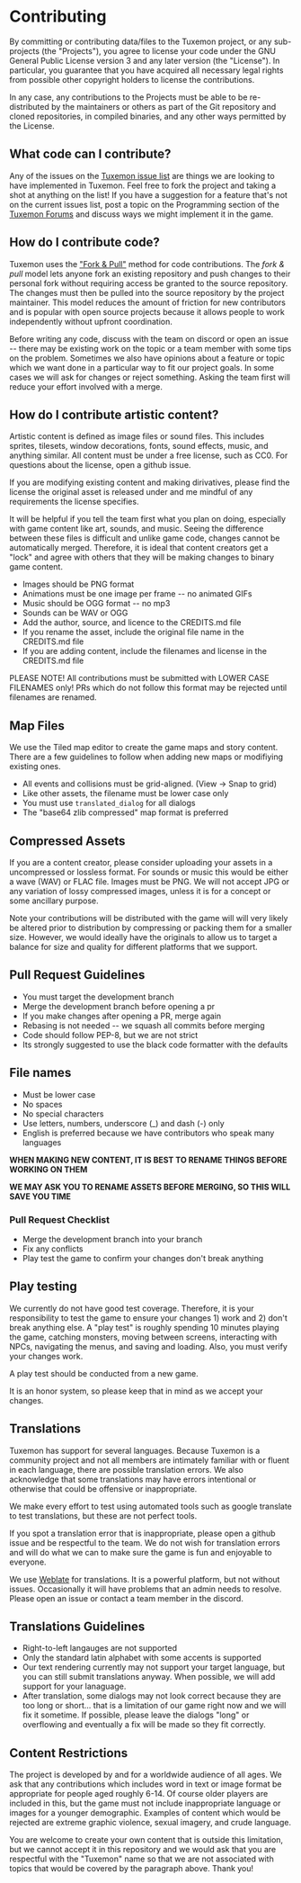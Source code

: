 Contributing
============

By committing or contributing data/files to the Tuxemon project, or any sub-
projects (the "Projects"), you agree to license your code under the GNU General
Public License version 3 and any later version (the "License").
In particular, you guarantee that you have acquired all necessary legal rights
from possible other copyright holders to license the contributions.

In any case, any contributions to the Projects must be able to be
re-distributed by the maintainers or others as part of the Git repository and
cloned repositories, in compiled binaries, and any other ways permitted by the
License.

## What code can I contribute?
Any of the issues on the [Tuxemon issue list](https://github.com/Tuxemon/Tuxemon/issues)
are things we are looking to have implemented in Tuxemon. Feel free to fork the project
and taking a shot at anything on the list! If you have a suggestion for a feature
that's not on the current issues list, post a topic on the Programming section of the
[Tuxemon Forums](https://forum.tuxemon.org/index.php) and discuss ways we might implement
it in the game.

## How do I contribute code?
Tuxemon uses the ["Fork & Pull"](https://help.github.com/articles/using-pull-requests#fork--pull)
method for code contributions. The *fork & pull* model lets anyone fork an existing
repository and push changes to their personal fork without requiring access be
granted to the source repository. The changes must then be pulled into the source
repository by the project maintainer. This model reduces the amount of friction for new
contributors and is popular with open source projects because it allows people to work
independently without upfront coordination.

Before writing any code, discuss with the team on discord or open an issue -- there may be
existing work on the topic or a team member with some tips on the problem. Sometimes we
also have opinions about a feature or topic which we want done in a particular way to fit our
project goals. In some cases we will ask for changes or reject something.  Asking the team
first will reduce your effort involved with a merge.

## How do I contribute artistic content?
Artistic content is defined as image files or sound files.  This includes sprites, tilesets,
window decorations, fonts, sound effects, music, and anything similar.  All content must
be under a free license, such as CC0.  For questions about the license, open a github issue.

If you are modifying existing content and making dirivatives, please find the license the
original asset is released under and me mindful of any requirements the license specifies.

It will be helpful if you tell the team first what you plan on doing, especially with game
content like art, sounds, and music.  Seeing the difference between these files is difficult
and unlike game code, changes cannot be automatically merged.  Therefore, it is ideal that
content creators get a "lock" and agree with others that they will be making changes to
binary game content.

- Images should be PNG format
- Animations must be one image per frame -- no animated GIFs
- Music should be OGG format -- no mp3
- Sounds can be WAV or OGG
- Add the author, source, and licence to the CREDITS.md file
- If you rename the asset, include the original file name in the CREDITS.md file
- If you are adding content, include the filenames and license in the CREDITS.md file

PLEASE NOTE!  All contributions must be submitted with LOWER CASE FILENAMES only!  PRs which
do not follow this format may be rejected until filenames are renamed.

## Map Files
We use the Tiled map editor to create the game maps and story content.  There are a few
guidelines to follow when adding new maps or modifiying existing ones.

- All events and collisions must be grid-aligned.  (View -> Snap to grid)
- Like other assets, the filename must be lower case only
- You must use `translated_dialog` for all dialogs
- The "base64 zlib compressed" map format is preferred

## Compressed Assets
If you are a content creator, please consider uploading your assets in a uncompressed or
lossless format.  For sounds or music this would be either a wave (WAV) or FLAC file.
Images must be PNG.  We will not accept JPG or any variation of lossy compressed images,
unless it is for a concept or some ancillary purpose.

Note your contributions will be distributed with the game will will very likely be altered
prior to distribution by compressing or packing them for a smaller size.  However, we would
ideally have the originals to allow us to target a balance for size and quality for 
different platforms that we support.

## Pull Request Guidelines
- You must target the development branch
- Merge the development branch before opening a pr
- If you make changes after opening a PR, merge again
- Rebasing is not needed -- we squash all commits before merging
- Code should follow PEP-8, but we are not strict
- Its strongly suggested to use the black code formatter with the defaults

## File names
- Must be lower case
- No spaces
- No special characters
- Use letters, numbers, underscore (_) and dash (-) only
- English is preferred because we have contributors who speak many languages

**WHEN MAKING NEW CONTENT, IT IS BEST TO RENAME THINGS BEFORE WORKING ON THEM**

**WE MAY ASK YOU TO RENAME ASSETS BEFORE MERGING, SO THIS WILL SAVE YOU TIME**

### Pull Request Checklist
- Merge the development branch into your branch
- Fix any conflicts
- Play test the game to confirm your changes don't break anything

## Play testing
We currently do not have good test coverage.  Therefore, it is your responsibility to test the
game to ensure your changes 1) work and 2) don't break anything else.  A "play test" is roughly
spending 10 minutes playing the game, catching monsters, moving between screens, interacting with
NPCs, navigating the menus, and saving and loading.  Also, you must verify your changes work.

A play test should be conducted from a new game.

It is an honor system, so please keep that in mind as we accept your changes.

Translations
------------

Tuxemon has support for several languages.  Because Tuxemon is a community project
and not all members are intimately familiar with or fluent in each language, there
are possible translation errors.  We also acknowledge that some translations may
have errors intentional or otherwise that could be offensive or inappropriate.

We make every effort to test using automated tools such as google translate to test
translations, but these are not perfect tools.

If you spot a translation error that is inappropriate, please open a github issue
and be respectful to the team.  We do not wish for translation errors and will do
what we can to make sure the game is fun and enjoyable to everyone.

We use [Weblate](https://hosted.weblate.org/projects/tuxemon/) for translations.
It is a powerful platform, but not without issues.  Occasionally it will have problems
that an admin needs to resolve.  Please open an issue or contact a team member in the
discord.

## Translations Guidelines
- Right-to-left langauges are not supported
- Only the standard latin alphabet with some accents is supported
- Our text rendering currently may not support your target language, but you can still
  submit translations anyway.  When possible, we will add support for your lanaguage.
- After translation, some dialogs may not look correct because they are too long or short...
  that is a limitation of our game right now and we will fix it sometime.  If possible, 
  please leave the dialogs "long" or overflowing and eventually a fix will be made so they
  fit correctly.

Content Restrictions
--------------------

The project is developed by and for a worldwide audience of all ages.  We ask that any
contributions which includes word in text or image format be appropriate for people
aged roughly 6-14.  Of course older players are included in this, but the game must not
include inappropriate language or images for a younger demographic.  Examples of content
which would be rejected are extreme graphic violence, sexual imagery, and crude language.

You are welcome to create your own content that is outside this limitation, but we cannot
accept it in this repository and we would ask that you are respectful with the "Tuxemon"
name so that we are not associated with topics that would be covered by the paragraph
above.  Thank you!
